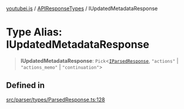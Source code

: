 [youtubei.js](../../../README.md) / [APIResponseTypes](../README.md) / IUpdatedMetadataResponse

# Type Alias: IUpdatedMetadataResponse

> **IUpdatedMetadataResponse**: `Pick`\<[`IParsedResponse`](../interfaces/IParsedResponse.md), `"actions"` \| `"actions_memo"` \| `"continuation"`\>

## Defined in

[src/parser/types/ParsedResponse.ts:128](https://github.com/LuanRT/YouTube.js/blob/cf09f7bab14fcca99e1f3ae428c7337fea58cfa5/src/parser/types/ParsedResponse.ts#L128)

